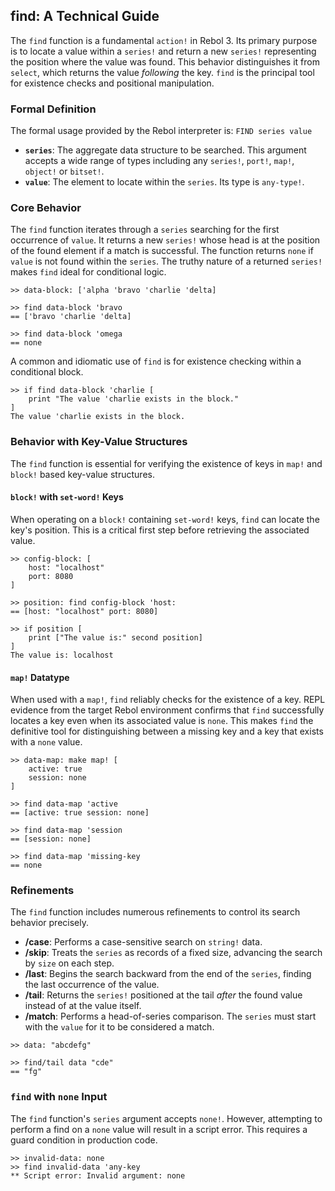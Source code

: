 ## find: A Technical Guide

The `find` function is a fundamental `action!` in Rebol 3.  Its primary purpose is to locate a value within a `series!` and return a new `series!` representing the position where the value was found.  This behavior distinguishes it from `select`, which returns the value *following* the key.  `find` is the principal tool for existence checks and positional manipulation.

### Formal Definition

The formal usage provided by the Rebol interpreter is:
`FIND series value`

- **`series`**: The aggregate data structure to be searched.  This argument accepts a wide range of types including any `series!`, `port!`, `map!`, `object!` or `bitset!`.
- **`value`**: The element to locate within the `series`.  Its type is `any-type!`.

### Core Behavior

The `find` function iterates through a `series` searching for the first occurrence of `value`.  It returns a new `series!` whose head is at the position of the found element if a match is successful.  The function returns `none` if `value` is not found within the `series`.  The truthy nature of a returned `series!` makes `find` ideal for conditional logic.

```rebol
>> data-block: ['alpha 'bravo 'charlie 'delta]

>> find data-block 'bravo
== ['bravo 'charlie 'delta]

>> find data-block 'omega
== none
```

A common and idiomatic use of `find` is for existence checking within a conditional block.

```rebol
>> if find data-block 'charlie [
    print "The value 'charlie exists in the block."
]
The value 'charlie exists in the block.
```

### Behavior with Key-Value Structures

The `find` function is essential for verifying the existence of keys in `map!` and `block!` based key-value structures.

#### `block!` with `set-word!` Keys

When operating on a `block!` containing `set-word!` keys, `find` can locate the key's position.  This is a critical first step before retrieving the associated value.

```rebol
>> config-block: [
    host: "localhost"
    port: 8080
]

>> position: find config-block 'host:
== [host: "localhost" port: 8080]

>> if position [
    print ["The value is:" second position]
]
The value is: localhost
```

#### `map!` Datatype

When used with a `map!`, `find` reliably checks for the existence of a key.  REPL evidence from the target Rebol environment confirms that `find` successfully locates a key even when its associated value is `none`.  This makes `find` the definitive tool for distinguishing between a missing key and a key that exists with a `none` value.

```rebol
>> data-map: make map! [
    active: true
    session: none
]

>> find data-map 'active
== [active: true session: none]

>> find data-map 'session
== [session: none]

>> find data-map 'missing-key
== none
```

### Refinements

The `find` function includes numerous refinements to control its search behavior precisely.

- **/case**: Performs a case-sensitive search on `string!` data.
- **/skip**: Treats the `series` as records of a fixed size, advancing the search by `size` on each step.
- **/last**: Begins the search backward from the end of the `series`, finding the last occurrence of the value.
- **/tail**: Returns the `series!` positioned at the tail *after* the found value instead of at the value itself.
- **/match**: Performs a head-of-series comparison.  The `series` must start with the `value` for it to be considered a match.

```rebol
>> data: "abcdefg"

>> find/tail data "cde"
== "fg"
```

### `find` with `none` Input

The `find` function's `series` argument accepts `none!`.  However, attempting to perform a find on a `none` value will result in a script error.  This requires a guard condition in production code.

```rebol
>> invalid-data: none
>> find invalid-data 'any-key
** Script error: Invalid argument: none
```
